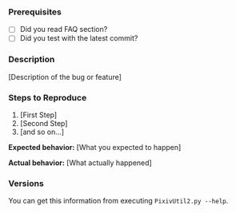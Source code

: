 ### Prerequisites

* [ ] Did you read FAQ section?
* [ ] Did you test with the latest commit?

### Description

[Description of the bug or feature]

### Steps to Reproduce

1. [First Step]
2. [Second Step]
3. [and so on...]

**Expected behavior:** [What you expected to happen]

**Actual behavior:** [What actually happened]

### Versions

You can get this information from executing `PixivUtil2.py --help`.
